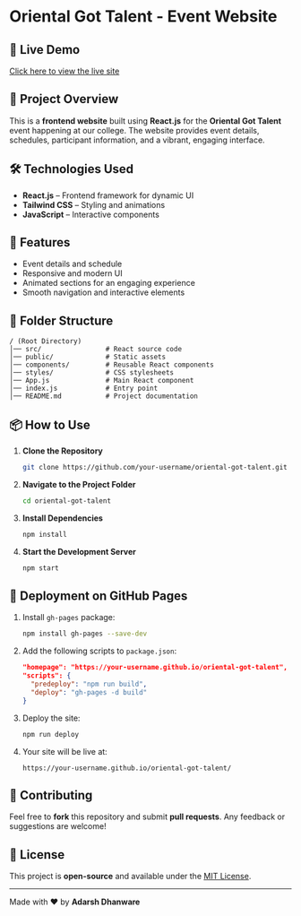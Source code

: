 # Oriental Got Talent - Event Website

## 🚀 Live Demo
[Click here to view the live site](https://adarshdhanware.github.io/Latent_show/)

## 📌 Project Overview
This is a **frontend website** built using **React.js** for the **Oriental Got Talent** event happening at our college. The website provides event details, schedules, participant information, and a vibrant, engaging interface.

## 🛠️ Technologies Used
- **React.js** – Frontend framework for dynamic UI
- **Tailwind CSS** – Styling and animations
- **JavaScript** – Interactive components

## 🎨 Features
- Event details and schedule
- Responsive and modern UI
- Animated sections for an engaging experience
- Smooth navigation and interactive elements

## 📂 Folder Structure
```
/ (Root Directory)
│── src/                # React source code
│── public/             # Static assets
│── components/         # Reusable React components
│── styles/             # CSS stylesheets
│── App.js              # Main React component
│── index.js            # Entry point
│── README.md           # Project documentation
```

## 📦 How to Use
1. **Clone the Repository**
   ```sh
   git clone https://github.com/your-username/oriental-got-talent.git
   ```
2. **Navigate to the Project Folder**
   ```sh
   cd oriental-got-talent
   ```
3. **Install Dependencies**
   ```sh
   npm install
   ```
4. **Start the Development Server**
   ```sh
   npm start
   ```

## 🚀 Deployment on GitHub Pages
1. Install `gh-pages` package:
   ```sh
   npm install gh-pages --save-dev
   ```
2. Add the following scripts to `package.json`:
   ```json
   "homepage": "https://your-username.github.io/oriental-got-talent",
   "scripts": {
     "predeploy": "npm run build",
     "deploy": "gh-pages -d build"
   }
   ```
3. Deploy the site:
   ```sh
   npm run deploy
   ```
4. Your site will be live at:
   ```
   https://your-username.github.io/oriental-got-talent/
   ```

## 🤝 Contributing
Feel free to **fork** this repository and submit **pull requests**. Any feedback or suggestions are welcome!

## 📜 License
This project is **open-source** and available under the [MIT License](LICENSE).

---
Made with ❤️ by **Adarsh Dhanware**

